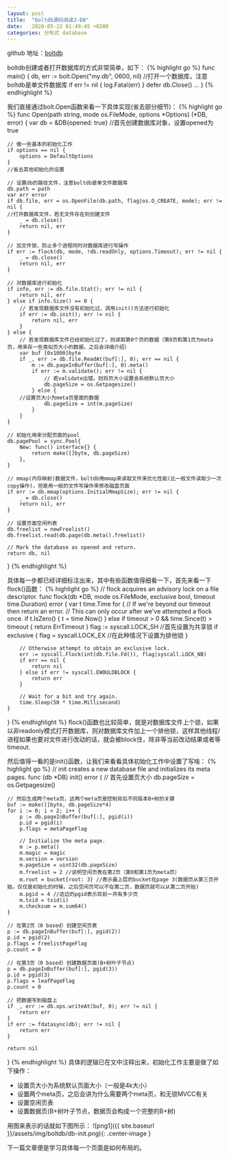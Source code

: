 ```yaml
---
layout: post
title:  "boltdb源码阅读2-DB"
date:   2020-05-22 01:49:45 +0200
categories: 分布式 database
---
```

github 地址：[boltdb](https://github.com/boltdb/bolt)

boltdb创建或者打开数据库的方式非常简单，如下：
{% highlight go %}
func main() {
   db, err := bolt.Open("my.db", 0600, nil) //打开一个数据库，注意boltdb是单文件数据库
   if err != nil {
      log.Fatal(err)
   }
   defer db.Close()
   ...
}
{% endhighlight %}

我们直接通过bolt.Open函数来看一下具体实现(省去部分细节)：
{% highlight go %}
func Open(path string, mode os.FileMode, options *Options) (*DB, error) {
	var db = &DB{opened: true} //首先创建数据库对象，设置opened为true

	// 做一些基本的初始化工作
	if options == nil {
		options = DefaultOptions
	}
	//省去其他初始化的设置

	// 设置db的路径文件，注意boltdb是单文件数据库
	db.path = path
	var err error
	if db.file, err = os.OpenFile(db.path, flag|os.O_CREATE, mode); err != nil {
    //打开数据库文件，若无文件存在则创建文件
		_ = db.close()
		return nil, err
	}

	// 加文件锁，防止多个进程同时对数据库进行写操作
	if err := flock(db, mode, !db.readOnly, options.Timeout); err != nil {
		_ = db.close()
		return nil, err
	}

	// 对数据库进行初始化
	if info, err := db.file.Stat(); err != nil {
		return nil, err
	} else if info.Size() == 0 {
		// 若发现数据库文件没有初始化过，调用init()方法进行初始化
		if err := db.init(); err != nil {
			return nil, err
		}
	} else {
		// 若发现数据库文件已经初始化过了，则读取第0个页的数据（第0页和第1页为mata页，用来存一些类似页大小的数据，之后会详细介绍）
		var buf [0x1000]byte
		if _, err := db.file.ReadAt(buf[:], 0); err == nil {
			m := db.pageInBuffer(buf[:], 0).meta()
			if err := m.validate(); err != nil {
				// 若validate出错，则将页大小设置会系统默认页大小
				db.pageSize = os.Getpagesize()
			} else {
        //设置页大小为meta页里面的数据
				db.pageSize = int(m.pageSize)
			}
		}
	}

	// 初始化用来分配页面的pool
	db.pagePool = sync.Pool{
		New: func() interface{} {
			return make([]byte, db.pageSize)
		},
	}

	// mmap(内存映射)数据文件，boltdb用mmap来读取文件来优化性能(比一般文件读取少一次copy操作)，但是用一般的文件写操作来修改磁盘页面
	if err := db.mmap(options.InitialMmapSize); err != nil {
		_ = db.close()
		return nil, err
	}

	// 设置页面空闲列表
	db.freelist = newFreelist()
	db.freelist.read(db.page(db.meta().freelist))

	// Mark the database as opened and return.
	return db, nil
}
{% endhighlight %}

具体每一步都已经详细标注出来，其中有些函数值得细看一下，首先来看一下flock()函数：
{% highlight go %}
// flock acquires an advisory lock on a file descriptor.
func flock(db *DB, mode os.FileMode, exclusive bool, timeout time.Duration) error {
	var t time.Time
	for {
		// If we're beyond our timeout then return an error.
		// This can only occur after we've attempted a flock once.
		if t.IsZero() {
			t = time.Now()
		} else if timeout > 0 && time.Since(t) > timeout {
			return ErrTimeout
		}
		flag := syscall.LOCK_SH  //首先设置为共享锁
		if exclusive {
			flag = syscall.LOCK_EX //在此种情况下设置为排他锁
		}

		// Otherwise attempt to obtain an exclusive lock.
		err := syscall.Flock(int(db.file.Fd()), flag|syscall.LOCK_NB)
		if err == nil {
			return nil
		} else if err != syscall.EWOULDBLOCK {
			return err
		}

		// Wait for a bit and try again.
		time.Sleep(50 * time.Millisecond)
	}
}
{% endhighlight %}
flock()函数也比较简单，就是对数据库文件上个锁，如果以非readonly模式打开数据库，则对数据库文件加上一个排他锁，这样其他线程/进程如果也要对文件进行改动的话，就会被block住，除非等当前改动结果或者等timeout.

然后值得一看的是init()函数，让我们来看看具体初始化工作中设置了写啥：
{% highlight go %}
// init creates a new database file and initializes its meta pages.
func (db *DB) init() error {
	// 首先设置页大小
	db.pageSize = os.Getpagesize()

	// 然后生成两个meta页，这两个meta页是控制背后不同版本B+树的关键
	buf := make([]byte, db.pageSize*4)
	for i := 0; i < 2; i++ {
		p := db.pageInBuffer(buf[:], pgid(i))
		p.id = pgid(i)
		p.flags = metaPageFlag

		// Initialize the meta page.
		m := p.meta()
		m.magic = magic
		m.version = version
		m.pageSize = uint32(db.pageSize)
		m.freelist = 2 //说明空闲页表在第2页（第0和第1页为meta页）
		m.root = bucket{root: 3} //表示最上层的bucket在page 3(数据页从第三页开始，仅仅是初始化的时候，之后空闲页可以不在第二页，数据页就可以从第二页开始)
		m.pgid = 4 //这边的pgid表示目前一共有多少页
		m.txid = txid(i)
		m.checksum = m.sum64()
	}

	// 在第2页（0 based）创建空闲页表
	p := db.pageInBuffer(buf[:], pgid(2))
	p.id = pgid(2)
	p.flags = freelistPageFlag
	p.count = 0

	// 在第3页（0 based）创建数据页面(B+树叶子节点)
	p = db.pageInBuffer(buf[:], pgid(3))
	p.id = pgid(3)
	p.flags = leafPageFlag
	p.count = 0

	// 把数据写到磁盘上
	if _, err := db.ops.writeAt(buf, 0); err != nil {
		return err
	}
	if err := fdatasync(db); err != nil {
		return err
	}

	return nil
}
{% endhighlight %}
具体的逻辑已在文中注释出来，初始化工作主要是做了如下操作：
- 设置页大小为系统默认页面大小（一般是4k大小）
- 设置两个meta页，之后会讲为什么需要两个meta页，和无锁MVCC有关
- 设置空闲页表
- 设置数据页(B+树叶子节点，数据页会构成一个完整的B+树)

用图来表示的话就如下图所示：
![png1]({{ site.baseurl }}/assets/img/boltdb/db-init.png){: .center-image }

下一篇文章便是学习具体每一个页面是如何布局的。
